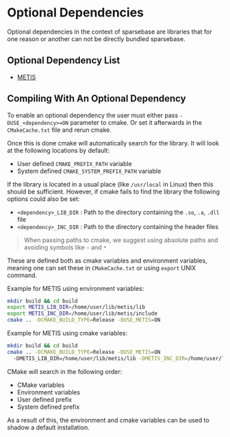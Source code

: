 # Optional Dependencies

Optional dependencies in the context of sparsebase are libraries that for one reason 
or another can not be directly bundled sparsebase. 

## Optional Dependency List

- [METIS](https://github.com/KarypisLab/METIS)

## Compiling With An Optional Dependency

To enable an optional dependency the user must either pass `-DUSE_<dependency>=ON` parameter to cmake. 
Or set it afterwards in the `CMakeCache.txt` file and rerun cmake.

Once this is done cmake will automatically search for the library. It will look at the following locations by default:
- User defined `CMAKE_PREFIX_PATH` variable
- System defined `CMAKE_SYSTEM_PREFIX_PATH` variable

If the library is located in a usual place (like `/usr/local` in Linux) then this should be sufficient.
However, if cmake fails to find the library the following options could also be set:
- `<dependency>_LIB_DIR` : Path to the directory containing the `.so`, `.a`, `.dll` file
- `<dependency>_INC_DIR` : Path to the directory containing the header files

> When passing paths to cmake, we suggest using absolute paths and avoiding symbols like `~` and `*`

These are defined both as cmake variables and environment variables, 
meaning one can set these in `CMakeCache.txt` or using `export` UNIX command.

Example for METIS using environment variables:
```bash
mkdir build && cd build
export METIS_LIB_DIR=/home/user/lib/metis/lib
export METIS_INC_DIR=/home/user/lib/metis/include
cmake .. -DCMAKE_BUILD_TYPE=Release -DUSE_METIS=ON
```

Example for METIS using cmake variables:
```bash
mkdir build && cd build
cmake .. -DCMAKE_BUILD_TYPE=Release -DUSE_METIS=ON 
  -DMETIS_LIB_DIR=/home/user/lib/metis/lib -DMETIS_INC_DIR=/home/user/lib/metis/include
```


CMake will search in the following order:
- CMake variables
- Environment variables
- User defined prefix
- System defined prefix

As a result of this, the environment and cmake variables can be used to shadow a default installation.